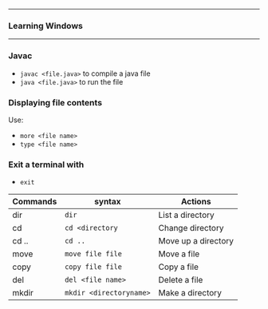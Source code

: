 -------------------

### Learning Windows

-------------------

### Javac 

- `javac <file.java>` to compile a java file
- `java <file.java>` to run the file

### Displaying file contents

Use:
- `more <file name>`
- `type <file name>`

### Exit a terminal with

- `exit`


| **Commands**     |  **syntax**             |    **Actions**        |
|------------------|-------------------------|-----------------------|
|    dir           |    `dir`                |  List a directory     |                
|   cd             |   `cd <directory`       |  Change directory     |
|   cd ..          |   `cd ..`               | Move up a directory   |
|   move           |   `move file file`      | Move a file           |
|   copy           |  `copy file file`       | Copy a file           |
|   del            |   `del <file name>`     |  Delete a file        |  
|   mkdir          | `mkdir <directoryname>` | Make a directory      |



